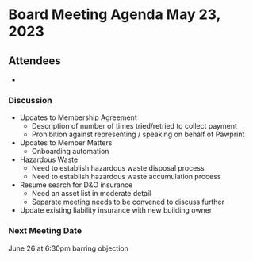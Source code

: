 # Board Meeting Agenda May 23, 2023

## Attendees
- 

### Discussion
- Updates to Membership Agreement
  - Description of number of times tried/retried to collect payment
  - Prohibition against representing / speaking on behalf of Pawprint
- Updates to Member Matters 
  - Onboarding automation
- Hazardous Waste
  - Need to establish hazardous waste disposal process
  - Need to establish hazardous waste accumulation process
- Resume search for D&O insurance
  - Need an asset list in moderate detail
  - Separate meeting needs to be convened to discuss further
- Update existing liability insurance with new building owner



### Next Meeting Date
June 26 at 6:30pm barring objection 
